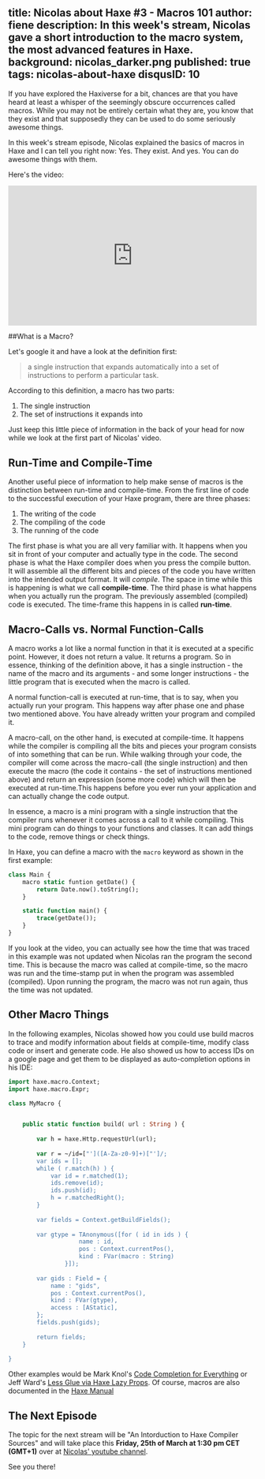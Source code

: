 title: Nicolas about Haxe #3 - Macros 101
author: fiene
description: In this week's stream, Nicolas gave a short introduction to the macro system, the most advanced features in Haxe.
background: nicolas_darker.png
published: true
tags: nicolas-about-haxe
disqusID: 10
---

If you have explored the Haxiverse for a bit, chances are that you have heard at least a whisper of the seemingly obscure occurrences called macros. While you may not be entirely certain what they are, you know that they exist and that supposedly they can be used to do some seriously awesome things.

In this week's stream episode, Nicolas explained the basics of macros in Haxe and I can tell you right now: Yes. They exist. And yes. You can do awesome things with them.

Here's the video:

<div style="text-align:center" markdown="1">
	<div style="position:relative;height:0;padding-bottom:56.25%"><iframe src="https://www.youtube.com/embed/SEYCmjtKlVw?ecver=2" width="640" height="360" frameborder="0" style="position:absolute;width:100%;height:100%;left:0"><a href="https://www.youtube.com/watch?feature=player_embedded&v=SEYCmjtKlVw" target="_blank">
		<img src="https://img.youtube.com/vi/SEYCmjtKlVw/0.jpg" alt="Nicolas about Haxe Episode 3 Macros in Haxe" />
	</a></iframe></div>
</div>

##What is a Macro?

Let's google it and have a look at the definition first:

>a single instruction that expands automatically into a set of instructions to perform a particular task.

According to this definition, a macro has two parts:

1. The single instruction
2. The set of instructions it expands into

Just keep this little piece of information in the back of your head for now while we look at the first part of Nicolas' video.

## Run-Time and Compile-Time

Another useful piece of information to help make sense of macros is the distinction between run-time and compile-time. From the first line of code to the successful execution of your Haxe program, there are three phases:

1. The writing of the code
2. The compiling of the code
3. The running of the code

The first phase is what you are all very familiar with. It happens when you sit in front of your computer and actually type in the code. The second phase is what the Haxe compiler does when you press the compile button. It will assemble all the different bits and pieces of the code you have written into the intended output format. It will *compile*. The space in time while this is happening is what we call **compile-time**. The third phase is what happens when you actually run the program. The previously assembled (compiled) code is executed. The time-frame this happens in is called **run-time**.

## Macro-Calls vs. Normal Function-Calls

A macro works a lot like a normal function in that it is executed at a specific point. However, it does not return a value. It returns a program. So in essence, thinking of the definition above, it has a single instruction - the name of the macro  and its arguments - and some longer instructions - the little program that is executed when the macro is called.

A normal function-call is executed at run-time, that is to say, when you actually run your program. This happens way after phase one and phase two mentioned above. You have already written your program and compiled it. 

A macro-call, on the other hand, is executed at compile-time. It happens while the compiler is compiling all the bits and pieces your program consists of into something that can be run. While walking through your code, the compiler will come across the macro-call (the single instruction) and then execute the macro (the code it contains - the set of instructions mentioned above) and return an expression (some more code) which will then be executed at run-time.This happens before you ever run your application and can actually change the code output. 

In essence, a macro is a mini program with a single instruction that the compiler runs whenever it comes across a call to it while compiling. This mini program can do things to your functions and classes. It can add things to the code, remove things or check things.

In Haxe, you can define a macro with the `macro` keyword as shown in the first example:

```haxe
class Main {
	macro static funtion getDate() {
		return Date.now().toString();
	}

	static function main() {
		trace(getDate());
	}
}
```

If you look at the video, you can actually see how the time that was traced in this example was not updated when Nicolas ran the program the second time. This is because the macro was called at compile-time, so the macro was run and the time-stamp put in when the program was assembled (compiled). Upon running the program, the macro was not run again, thus the time was not updated.

## Other Macro Things

In the following examples, Nicolas showed how you could use build macros to trace and modify information about fields at compile-time, modify class code or insert and generate code. He also showed us how to access IDs on a google page and get them to be displayed as auto-completion options in his IDE:

```haxe
import haxe.macro.Context;
import haxe.macro.Expr;

class MyMacro {


	public static function build( url : String ) {
		
		var h = haxe.Http.requestUrl(url);
		
		var r = ~/id=["']([A-Za-z0-9]+)["']/;
		var ids = [];
		while ( r.match(h) ) {
			var id = r.matched(1);
			ids.remove(id);
			ids.push(id);
			h = r.matchedRight();
		}
		
		var fields = Context.getBuildFields();
		
		var gtype = TAnonymous([for ( id in ids ) {
                    name : id,
                    pos : Context.currentPos(), 
                    kind : FVar(macro : String)
                }]);
		
		var gids : Field = {
			name : "gids",
			pos : Context.currentPos(),
			kind : FVar(gtype),
			access : [AStatic],
		};
		fields.push(gids);
		
		return fields;
	}
	
}
```

Other examples would be Mark Knol's [Code Completion for Everything](http://blog.stroep.nl/2014/01/haxe-macros/) or Jeff Ward's [Less Glue via Haxe Lazy Props](http://jcward.com/Less+Glue+via+Haxe+Macro+Lazy+Props). Of course, macros are also documented in the [Haxe Manual](https://haxe.org/manual/macro.html)

## The Next Episode

The topic for the  next stream will be "An Intorduction to Haxe Compiler Sources" and will take place this **Friday, 25th of March at 1:30 pm CET (GMT+1)** over at [Nicolas' youtube channel](https://www.youtube.com/c/NicolasCannasse/live). 

See you there!
